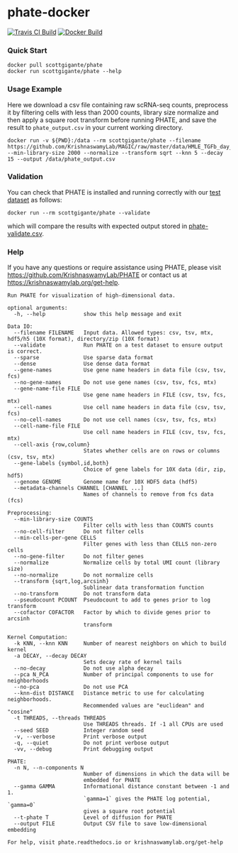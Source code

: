 # phate-docker

[![Travis CI Build](https://api.travis-ci.com/KrishnaswamyLab/phate-docker.svg?branch=master)](https://travis-ci.com/KrishnaswamyLab/phate-docker)
[![Docker Build](https://img.shields.io/docker/pulls/scottgigante/phate.svg?style=flat)](https://cloud.docker.com/repository/docker/scottgigante/phate)

### Quick Start

```
docker pull scottgigante/phate
docker run scottgigante/phate --help
```

### Usage Example

Here we download a csv file containing raw scRNA-seq counts, preprocess it by filtering cells with less than 2000 counts, library size normalize and then apply a square root transform before running PHATE, and save the result to `phate_output.csv` in your current working directory.

```
docker run -v ${PWD}:/data --rm scottgigante/phate --filename https://github.com/KrishnaswamyLab/MAGIC/raw/master/data/HMLE_TGFb_day_8_10.csv.gz --min-library-size 2000 --normalize --transform sqrt --knn 5 --decay 15 --output /data/phate_output.csv
```

### Validation

You can check that PHATE is installed and running correctly with our [test dataset](https://raw.githubusercontent.com/KrishnaswamyLab/phate-docker/master/phate-validate.csv) as follows:

```
docker run --rm scottgigante/phate --validate
```

which will compare the results with expected output stored in [phate-validate.csv](https://github.com/KrishnaswamyLab/phate-docker/blob/master/phate-validate.csv).

### Help

If you have any questions or require assistance using PHATE, please visit <https://github.com/KrishnaswamyLab/PHATE> or contact us at <https://krishnaswamylab.org/get-help>.

```
Run PHATE for visualization of high-dimensional data.

optional arguments:
  -h, --help            show this help message and exit

Data IO:
  --filename FILENAME   Input data. Allowed types: csv, tsv, mtx, hdf5/h5 (10X format), directory/zip (10X format)
  --validate            Run PHATE on a test dataset to ensure output is correct.
  --sparse              Use sparse data format
  --dense               Use dense data format
  --gene-names          Use gene name headers in data file (csv, tsv, fcs)
  --no-gene-names       Do not use gene names (csv, tsv, fcs, mtx)
  --gene-name-file FILE
                        Use gene name headers in FILE (csv, tsv, fcs, mtx)
  --cell-names          Use cell name headers in data file (csv, tsv, fcs)
  --no-cell-names       Do not use cell names (csv, tsv, fcs, mtx)
  --cell-name-file FILE
                        Use cell name headers in FILE (csv, tsv, fcs, mtx)
  --cell-axis {row,column}
                        States whether cells are on rows or columns (csv, tsv, mtx)
  --gene-labels {symbol,id,both}
                        Choice of gene labels for 10X data (dir, zip, hdf5)
  --genome GENOME       Genome name for 10X HDF5 data (hdf5)
  --metadata-channels CHANNEL [CHANNEL ...]
                        Names of channels to remove from fcs data (fcs)

Preprocessing:
  --min-library-size COUNTS
                        Filter cells with less than COUNTS counts
  --no-cell-filter      Do not filter cells
  --min-cells-per-gene CELLS
                        Filter genes with less than CELLS non-zero cells
  --no-gene-filter      Do not filter genes
  --normalize           Normalize cells by total UMI count (library size)
  --no-normalize        Do not normalize cells
  --transform {sqrt,log,arcsinh}
                        Sublinear data transformation function
  --no-transform        Do not transform data
  --pseudocount PCOUNT  Pseudocount to add to genes prior to log transform
  --cofactor COFACTOR   Factor by which to divide genes prior to arcsinh
                        transform

Kernel Computation:
  -k KNN, --knn KNN     Number of nearest neighbors on which to build kernel
  -a DECAY, --decay DECAY
                        Sets decay rate of kernel tails
  --no-decay            Do not use alpha decay
  --pca N_PCA           Number of principal components to use for neighborhoods
  --no-pca              Do not use PCA
  --knn-dist DISTANCE   Distance metric to use for calculating neighborhoods.
                        Recommended values are "euclidean" and "cosine"
  -t THREADS, --threads THREADS
                        Use THREADS threads. If -1 all CPUs are used
  --seed SEED           Integer random seed
  -v, --verbose         Print verbose output
  -q, --quiet           Do not print verbose output
  -vv, --debug          Print debugging output

PHATE:
  -n N, --n-components N
                        Number of dimensions in which the data will be
                        embedded for PHATE
  --gamma GAMMA         Informational distance constant between -1 and 1.
                        `gamma=1` gives the PHATE log potential, `gamma=0`
                        gives a square root potential
  --t-phate T           Level of diffusion for PHATE
  --output FILE         Output CSV file to save low-dimensional embedding

For help, visit phate.readthedocs.io or krishnaswamylab.org/get-help
```
